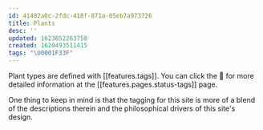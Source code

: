 ```yaml
---
id: 41482a0c-2fdc-418f-871a-05eb7a973726
title: Plants
desc: ''
updated: 1623852263750
created: 1620493511415
tags: "\U0001F33F"
---
```


Plant types are defined with [[features.tags]]. You can click the 🔖 for more detailed information at the [[features.pages.status-tags]] page. 

One thing to keep in mind is that the tagging for this site is more of a blend of the descriptions therein and the philosophical drivers of this site's design.
